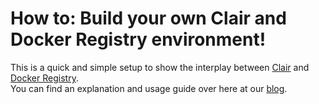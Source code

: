 # How to: Build your own Clair and Docker Registry environment!

This is a quick and simple setup to show the interplay between [Clair](https://github.com/coreos/clair) and [Docker Registry](https://docs.docker.com/registry/).  
You can find an explanation and usage guide over here at our [blog](https://www.x-cellent.com/blog/build-your-own-clair-registry/).  
